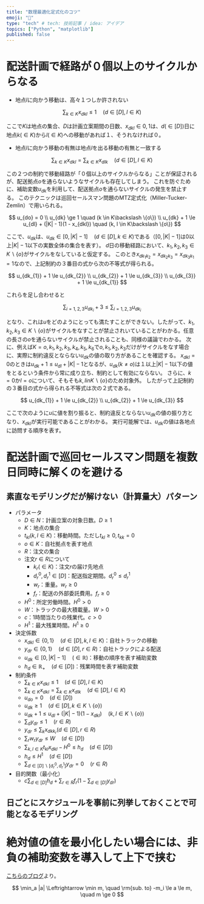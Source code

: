 ```yaml
---
title: "数理最適化定式化のコツ"
emoji: "📝"
type: "tech" # tech: 技術記事 / idea: アイデア
topics: ["Python", "matplotlib"]
published: false
---
```


# 配送計画で経路が０個以上のサイクルからなる

- 地点$l$に向かう移動は、高々１つしか許されない

$$
\sum_{k \in K}x_{dkl} \le 1 \quad (d \in [D], l \in K)
$$

ここで$K$は地点の集合、$D$は計画立案期間の日数、$x_{dkl} \in {0, 1}$は、$d(\in [D])$日に地点$k(\in K)$から$l(\in K)$への移動があれば１、そうれなければ０。

- 地点$l$に向かう移動の有無は地点$l$を出る移動の有無と一致する

$$
\sum_{k \in K}x_{dkl} = \sum_{k \in K}x_{dlk} \quad (d \in [D], l \in K)
$$

この２つの制約で移動経路が「０個以上のサイクルからなる」ことが保証されるが、配送拠点$o$を通らないようなサイクルも存在してしまう。
これを防ぐために、補助変数$u_{dk}$を利用して、配送拠点$o$を通らないサイクルの発生を禁止する。
このテクニックは巡回セールスマン問題のMTZ定式化（Miller-Tucker-Zemlin）で用いられる。

$$
u_{do} = 0 \\
u_{dk} \ge 1 \quad (k \in K\backslash \{o\}) \\
u_{dk} + 1 \le u_{dl} + (|K| - 1)(1 - x_{dkl}) \quad (k, l \in K\backslash \{o\})
$$

ここで、$u_{dk}$は、$u_{dk} \in [0, |K| - 1] \quad (d \in [D], k \in K)$である（$[0, |K| - 1]$は$0$以上$|K|-1$以下の実数全体の集合を表す）。
$d$日の移動経路において、$k_1, k_2, k_3 \in K\backslash \{o\}$がサイクルをなしていると仮定する。
このとき$x_{dk_{1}k_{2}} = x_{dk_{2}k_{3}} = x_{dk_{3}k_{1}} = 1$なので、上記制約の３番目の式から次の不等式が得られる。

$$
u_{dk_{1}} + 1 \le u_{dk_{2}} \\
u_{dk_{2}} + 1 \le u_{dk_{3}} \\
u_{dk_{3}} + 1 \le u_{dk_{1}}
$$

これらを足し合わせると

$$
\sum_{i=1,2,3}u_{dk_{i}} + 3 \le \sum_{i=1,2,3}u_{dk_{i}}
$$

となり、これは$u$をどのようにとっても満たすことができない。したがって、$k_1, k_2, k_3 \in K\backslash \{o\}$がサイクルをなすことが禁止されいていることがわかる。任意の長さの$o$を通らないサイクルが禁止されることも、同様の議論でわかる。
次に、例えば$K={o, k_1, k_2, k_3, k_4, k_5, k_6}$で$o, k_1, k_2, k_3$だけがサイクルをなす場合に、実際に制約違反とならない$u_{dk}$の値の取り方があることを確認する。
$x_{dkl}=0$のときは$u_{dk}+1 \le u_{dl} + |K| - 1$となるが、$u_{dk}(k \ne o)$は１以上$|K|-1$以下の値をとるという条件から常に成り立ち、制約として有効にならない。
さらに、$k=0$か$l=o$について、そもそも$k, l in K\backslash \{o\}$のため対象外。
したがって上記制約の３番目の式から得られる不等式は次の２式である。

$$
u_{dk_{1}} + 1 \le u_{dk_{2}} \\
u_{dk_{2}} + 1 \le u_{dk_{3}}
$$

ここで次のように$u$に値を割り振ると、制約違反とならない$u_{dk}$の値の振り方となり、$x_{dkl}$が実行可能であることがわかる。
実行可能解では、$u_{dk}$の値は各地点に訪問する順序を表す。


# 配送計画で巡回セールスマン問題を複数日同時に解くのを避ける

## 素直なモデリングだが解けない（計算量大）パターン

- パラメータ
  - $D \in N$：計画立案の対象日数。$D \ge 1$
  - $K$：地点の集合
  - $t_{kl}(k, l \in K)$：移動時間。ただし$t_{kl} \ge 0, t_{kk} = 0$
  - $o \in K$：自社拠点を表す地点
  - $R$：注文の集合
  - 注文$r \in R$について
    - $k_r(\in K)$：注文$r$の届け先地点
    - $d_r^0, d_r^1 \in [D]$：配送指定期間。$d_r^0 \le d_r^1$
    - $w_r$：重量。$w_r \ge 0$
    - $f_r$：配送の外部委託費用。$f_r \ge 0$
  - $H^0$：所定労働時間。$H^0 > 0$
  - $W$：トラックの最大積載量。$W > 0$
  - $c$：1時間当たりの残業代。$c > 0$
  - $H^1$：最大残業時間。$H^1 \ge 0$
- 決定係数
  - $x_{dkl} \in \{0, 1\} \quad (d \in [D], k, l \in K)$：自社トラックの移動
  - $y_{dr} \in \{0, 1\} \quad (d \in [D], r \in R)$：自社トラックによる配送
  - $u_{dk} \in [0, |K|-1] \quad (\in \mathbb{R})$：移動の順序を表す補助変数
  - $h_d \in \mathbb{R}_+ \quad (d \in [D])$：残業時間を表す補助変数
- 制約条件
  - $\sum_{k \in K}x_{dkl} \le 1 \quad (d \in [D], l \in K)$
  - $\sum_{k \in K}x_{dkl} = \sum_{k \in K}x_{dlk} \quad (d \in [D], l \in K)$
  - $u_{do} = 0 \quad (d \in [D])$
  - $u_{dk} \ge 1 \quad (d \in [D], k \in K \backslash \{o\})$
  - $u_{dk}+1 \le u_{dl}+(|K|-1)(1-x_{dkl}) \quad (k, l \in K\backslash \{o\})$
  - $\sum_{d}y_{dr} \le 1 \quad (r \in R)$
  - $y_{dr} \le \sum_{k} x_{dkk_{r}} (d \in [D], r \in R)$
  - $\sum_{r} w_r y_{dr} \le W \quad (d \in [D])$
  - $\sum_{k, l \in K}{t_{kl}x_{dkl}} - H^0 \le h_d \quad (d \in [D])$
  - $h_d \le H^1 \quad (d \in [D])$
  - $\sum_{d \in [D]\backslash [d_r^0, d_r^1]} y_{dr} = 0 \quad (r \in R)$
- 目的関数（最小化）
  - $c\sum_{d\in [D]}h_d + \sum_{r\in R}{f_r (1-\sum_{d\in [D]}y_{dr})}$

## 日ごとにスケジュールを事前に列挙しておくことで可能となるモデリング


# 絶対値の値を最小化したい場合には、非負の補助変数を導入して上下で挟む

[こちらのブログ](https://yamaimo.hatenablog.jp/entry/2022/12/11/220000)より。

$$
\min_a |a| \Leftrightarrow \min m, \quad \rm{sub. to} -m_i \le a \le m, \quad m \ge 0
$$